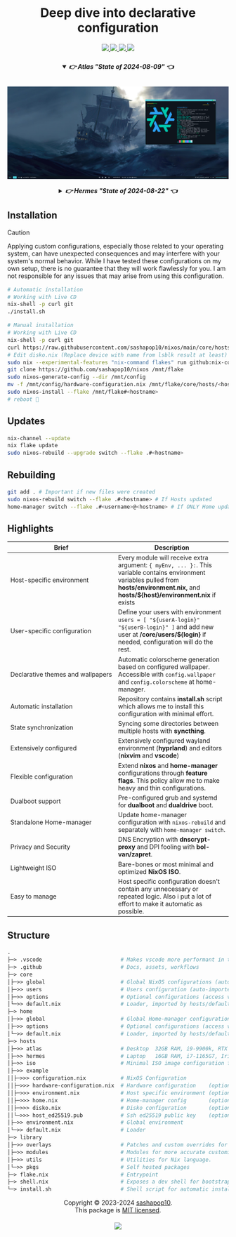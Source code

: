 <h1 align="center">Deep dive into declarative configuration</h1>

<h5 align="center">
  <a href="https://github.com/sashapop10/nixos/issues">
    <img src="https://img.shields.io/github/issues/sashapop10/nixos?color=dd5c89&labelColor=282828&style=for-the-badge&logo=sparkfun&logoColor=dd5c89">
  </a>
  <a href="https://github.com/sashapop10/nixos/stargazers">
    <img src="https://img.shields.io/github/repo-size/sashapop10/nixos?color=9c76ef&labelColor=282828&style=for-the-badge&logo=github&logoColor=9c76ef">
  </a>
  <a href="https://github.com/sashapop10/nixos">
    <img src="https://img.shields.io/badge/NixOS-unstable-blue.svg?style=for-the-badge&labelColor=282828&logo=NixOS&logoColor=2ba1f6&color=2ba1f6">
  </a>
  <a href="https://github.com/sashapop10/nixos/blob/main/.github/LICENCE">
    <img src="https://img.shields.io/static/v1.svg?style=for-the-badge&label=License&message=MIT&colorA=282828&colorB=00b557&logo=unlicense&logoColor=00b557&"/>
  </a>
</h5>

<h5 align="center">

<details open="true">
  <summary><b>👉 Atlas</b> <i>"</i>State of 2024-08-09<i>"</i> 👈</summary><br/>

![Atlas](./assets/atlas.png "State of 2024-08-09")

</details>

<details >
  <summary><b>👉 Hermes</b> <i>"</i>State of 2024-08-22<i>"</i> 👈</summary><br/>

![Hermes](./assets/hermes.jpg "State of 2024-08-22")

</details>

</h5>

## Installation

> [!CAUTION]
>
> Applying custom configurations, especially those related to your operating system, can have unexpected consequences and may interfere with your system's normal behavior. While I have tested these configurations on my own setup, there is no guarantee that they will work flawlessly for you. I am not responsible for any issues that may arise from using this configuration.

```bash
# Automatic installation
# Working with Live CD
nix-shell -p curl git
./install.sh
```

```bash
# Manual installation
# Working with Live CD
nix-shell -p curl git
curl https://raw.githubusercontent.com/sashapop10/nixos/main/core/hosts/<hostname>/disko.nix > /mnt/config/disko.nix
# Edit disko.nix (Replace device with name from lsblk result at least)
sudo nix --experimental-features "nix-command flakes" run github:nix-community/disko -- --mode disko /mnt/config/disko.nix
git clone https://github.com/sashapop10/nixos /mnt/flake
sudo nixos-generate-config --dir /mnt/config
mv -f /mnt/config/hardware-configuration.nix /mnt/flake/core/hosts/<hostname>
sudo nixos-install --flake /mnt/flake#<hostname>
# reboot 🚀
```

## Updates

```bash
nix-channel --update
nix flake update
sudo nixos-rebuild --upgrade switch --flake .#<hostname>
```

## Rebuilding

```bash
git add . # Important if new files were created
sudo nixos-rebuild switch --flake .#<hostname> # If Hosts updated
home-manager switch --flake .#<username>@<hostname> # If ONLY Home updated
```

## Highlights

| Brief                                            | Description                                                                                                                                                                                      |
| ------------------------------------------------ | ------------------------------------------------------------------------------------------------------------------------------------------------------------------------------------------------ |
| Host-specific environment                        | Every module will receive extra argument: `{ myEnv, ... }:`. This variable contains environment variables pulled from **hosts/environment.nix,** and **hosts/${host}/environment.nix** if exists |
| User-specific configuration                      | Define your users with environment `users = [ "${userA-login}" "${userB-login}" ]` and add new user at **/core/users/${login}** if needed, configuration will do the rest.                       |
| Declarative&nbsp;themes&nbsp;and&nbsp;wallpapers | Automatic colorscheme generation based on configured wallpaper. Accessible with `config.wallpaper` and `config.colorscheme` at home-manager.                                                     |
| Automatic installation                           | Repository contains **install.sh** script which allows me to install this configuration with minimal effort.                                                                                     |
| State synchronization                            | Syncing some directories between multiple hosts with **syncthing**.                                                                                                                              |
| Extensively configured                           | Extensively configured wayland environment (**hyprland**) and editors (**nixvim** and **vscode**)                                                                                                |
| Flexible configuration                           | Extend **nixos** and **home-manager** configurations through **feature flags**. This policy allow me to make heavy and thin configurations.                                                      |
| Dualboot support                                 | Pre-configured grub and systemd for **dualboot** and **dualdrive** boot.                                                                                                                         |
| Standalone Home-manager                          | Update home-manager configuration with `nixos-rebuild` and separately with `home-manager switch`.                                                                                                |
| Privacy and Security                             | DNS Encryption with **dnscrypt-proxy** and DPI fooling with **bol-van/zapret**.                                                                                                                  |
| Lightweight ISO                                  | Bare-bones or most minimal and optimized **NixOS ISO**.                                                                                                                                          |
| Easy to manage                                   | Host specific configuration doesn't contain any unnecessary or repeated logic. Also i put a lot of effort to make it automatic as possible.                                                      |

## Structure

```graphql
.
├─> .vscode                         # Makes vscode more performant in this directory.
├─> .github                         # Docs, assets, workflows
├─> core
│├─>> global                        # Global NixOS configurations (auto-imported)
│├─>> users                         # Users configuration (auto-imported)
│├─>> options                       # Optional configurations (access via host/configuration.nix)
│└─>> default.nix                   # Loader, imported by hosts/default.nix
├─> home
│├─>> global                        # Global Home-manager configurations (auto-imported)
│├─>> options                       # Optional configurations (access via host/home.nix)
│└─>> default.nix                   # Loader, imported by hosts/default.nix
├─> hosts
│├─>> atlas                         # Desktop  32GB RAM, i9-9900k, RTX 2080S & UHD630 | Hyprland
│├─>> hermes                        # Laptop   16GB RAM, i7-1165G7, Iris XE G7 | Hyprland
│├─>> iso                           # Minimal ISO image configuration for bootable USB
│├─>> example
││├─>>> configuration.nix           # NixOS Configuration
││├─>>> hardware-configuration.nix  # Hardware configuration    (optional, result of nixos-generate-config)
││├─>>> environment.nix             # Host specific environment (optional, if no need of overriding the env)
││├─>>> home.nix                    # Home-manager config       (optional, if home-manager is not in use)
││├─>>> disko.nix                   # Disko configuration       (optional, only for standalone disko run)
││└─>>> host_ed25519.pub            # Ssh ed25519 public key    (optional, if not accessible via network)
│├─>> environment.nix               # Global environment
│└─>> default.nix                   # Loader
├─> library
│├─>> overlays                      # Patches and custom overrides for some packages.
│├─>> modules                       # Modules for more accurate customization.
│├─>> utils                         # Utilities for Nix language.
│└─>> pkgs                          # Self hosted packages
├─> flake.nix                       # Entrypoint
├─> shell.nix                       # Exposes a dev shell for bootstrapping.
└─> install.sh                      # Shell script for automatic installation.
```

<p align="center">
Copyright © 2023-2024 <a href="https://github.com/sashapop10">sashapop10</a>.<br/>
This package is <a href="./LICENSE">MIT licensed</a>.<br/>
</p>

<h5 align="center">
<img href="https://builtwithnix.org" src="https://builtwithnix.org/badge.svg"/>
</h5>
